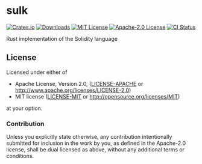 # sulk

[![Crates.io][crates-badge]][crates-io]
[![Downloads][downloads-badge]][crates-io]
[![MIT License][mit-badge]][mit-url]
[![Apache-2.0 License][apache-badge]][apache-url]
[![CI Status][actions-badge]][actions-url]

Rust implementation of the Solidity language

## License

Licensed under either of

-   Apache License, Version 2.0, ([LICENSE-APACHE][apache-url] or <http://www.apache.org/licenses/LICENSE-2.0>)
-   MIT license ([LICENSE-MIT][mit-url] or <http://opensource.org/licenses/MIT>)

at your option.

### Contribution

Unless you explicitly state otherwise, any contribution intentionally submitted for inclusion in the work by you, as defined in the Apache-2.0 license, shall be dual licensed as above, without any additional terms or conditions.

[crates-badge]: https://img.shields.io/crates/v/sulk.svg
[crates-io]: https://crates.io/crates/sulk
[downloads-badge]: https://img.shields.io/crates/d/sulk
[mit-badge]: https://img.shields.io/badge/license-MIT-blue.svg
[apache-badge]: https://img.shields.io/badge/license-Apache--2.0-blue.svg
[mit-url]: LICENSE-MIT
[apache-url]: LICENSE-APACHE
[actions-badge]: https://github.com/danipopes/sulk/workflows/CI/badge.svg
[actions-url]: https://github.com/danipopes/sulk/actions?query=workflow%3ACI+branch%3Amaster
